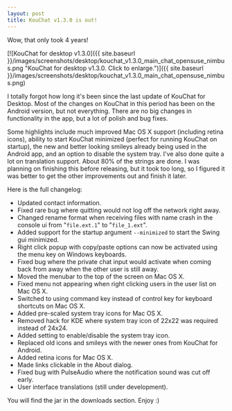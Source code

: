 ```yaml
---
layout: post
title: KouChat v1.3.0 is out!
---
```


Wow, that only took 4 years!

[![KouChat for desktop v1.3.0]({{ site.baseurl }}/images/screenshots/desktop/kouchat_v1.3.0_main_chat_opensuse_nimbus.png "KouChat for desktop v1.3.0. Click to enlarge.")]({{ site.baseurl }}/images/screenshots/desktop/kouchat_v1.3.0_main_chat_opensuse_nimbus.png)

I totally forgot how long it's been since the last update of KouChat for Desktop. Most of the changes on KouChat in this period has been on the Android version, but not everything. There are no big changes in functionality in the app, but a lot of polish and bug fixes.

Some highlights include much improved Mac OS X support (including retina icons), ability to start KouChat minimized (perfect for running KouChat on startup), the new and better looking smileys already being used in the Android app, and an option to disable the system tray. I've also done quite a lot on translation support. About 80% of the strings are done. I was planning on finishing this before releasing, but it took too long, so I figured it was better to get the other improvements out and finish it later.

Here is the full changelog:

  - Updated contact information.
  - Fixed rare bug where quitting would not log off the network right away.
  - Changed rename format when receiving files with name crash in the console ui from "`file.ext.1`" to "`file_1.ext`".
  - Added support for the startup argument `--minimized` to start the Swing gui minimized.
  - Right click popup with copy/paste options can now be activated using the menu key on Windows keyboards.
  - Fixed bug where the private chat input would activate when coming back from away when the other user is still away.
  - Moved the menubar to the top of the screen on Mac OS X.
  - Fixed menu not appearing when right clicking users in the user list on Mac OS X.
  - Switched to using command key instead of control key for keyboard shortcuts on Mac OS X.
  - Added pre-scaled system tray icons for Mac OS X.
  - Removed hack for KDE where system tray icon of 22x22 was required instead of 24x24.
  - Added setting to enable/disable the system tray icon.
  - Replaced old icons and smileys with the newer ones from KouChat for Android.
  - Added retina icons for Mac OS X.
  - Made links clickable in the About dialog.
  - Fixed bug with PulseAudio where the notification sound was cut off early.
  - User interface translations (still under development).

You will find the jar in the downloads section. Enjoy :)

